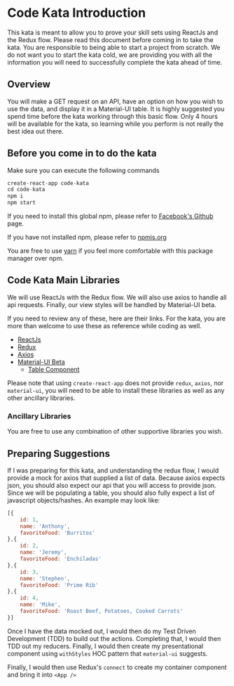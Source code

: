 # Code Kata Introduction
This kata is meant to allow you to prove your skill sets using ReactJs and the Redux flow. Please read this document before coming in to take the kata. You are responsible to being able to start a project from scratch. We do not want you to start the kata cold, we are providing you with all the information you will need to successfully complete the kata ahead of time.

## Overview
You will make a GET request on an API, have an option on how you wish to use the data, and display it in a Material-UI table. It is highly suggested you spend time before the kata working through this basic flow. Only 4 hours will be available for the kata, so learning while you perform is not really the best idea out there.

## Before you come in to do the kata
Make sure you can execute the following commands

```javascript
create-react-app code-kata
cd code-kata
npm i
npm start
```

If you need to install this global npm, please refer to [Facebook's Github](https://github.com/facebookincubator/create-react-app) page.

If you have not installed npm, please refer to [npmjs.org](https://nodejs.org/en/)

You are free to use [yarn](https://yarnpkg.com/lang/en/docs/install/) if you feel more comfortable with this package manager over npm.

## Code Kata Main Libraries
We will use ReactJs with the Redux flow. We will also use axios to handle all api requests. Finally, our view styles will be handled by Material-UI beta. 

If you need to review any of these, here are their links. For the kata, you are more than welcome to use these as reference while coding as well.

* [ReactJs](https://reactjs.org/)
* [Redux](https://redux.js.org/)
* [Axios](https://www.npmjs.com/package/axios)
* [Material-UI Beta](https://material-ui-next.com/)
	* [Table Component](https://material-ui-next.com/demos/tables/)

Please note that using `create-react-app` does not provide `redux`, `axios`, nor `material-ui`, you will need to be able to install these libraries as well as any other ancillary libraries.

### Ancillary Libraries
You are free to use any combination of other supportive libraries you wish. 

## Preparing Suggestions
If I was preparing for this kata, and understanding the redux flow, I would provide a mock for axios that supplied a list of data. Because axios expects json, you should also expect our api that you will access to provide json. Since we will be populating a table, you should also fully expect a list of javascript objects/hashes. An example may look like:

```javascript
[{
    id: 1,
    name: 'Anthony',
    favoriteFood: 'Burritos'
},{
    id: 2,
    name: 'Jeremy',
    favoriteFood: 'Enchiladas'
},{
    id: 3,
    name: 'Stephen',
    favoriteFood: 'Prime Rib'
},{
    id: 4,
    name: 'Mike',
    favoriteFood: 'Roast Beef, Potatoes, Cooked Carrots'
}]
```

Once I have the data mocked out, I would then do my Test Driven Development (TDD) to build out the actions. Completing that, I would then TDD out my reducers. Finally, I would then create my presentational component using `withStyles` HOC pattern that `material-ui` suggests. 

Finally, I would then use Redux's `connect` to create my container component and bring it into `<App />`